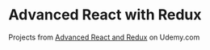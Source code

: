 # Advanced React with Redux
Projects from [Advanced React and Redux](https://www.udemy.com/react-redux-tutorial) on Udemy.com